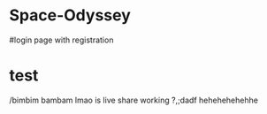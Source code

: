 # Space-Odyssey

#login page with registration

# test

/bimbim bambam
lmao
is live share working ?,;dadf
hehehehehehhe